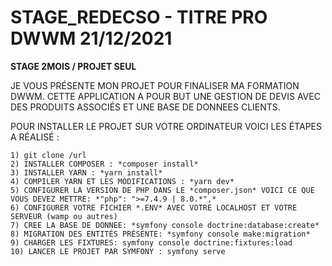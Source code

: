 # **STAGE_REDECSO - TITRE PRO DWWM 21/12/2021**

**STAGE 2MOIS / PROJET SEUL**

JE VOUS PRÉSENTE MON PROJET POUR FINALISER MA FORMATION DWWM. 
CETTE APPLICATION A POUR BUT UNE GESTION DE DEVIS AVEC DES PRODUITS ASSOCIÉS ET UNE BASE DE DONNEES CLIENTS.


POUR INSTALLER LE PROJET SUR VOTRE ORDINATEUR VOICI LES ÉTAPES A RÉALISÉ :

	1) git clone /url
	2) INSTALLER COMPOSER : *composer install*
	3) INSTALLER YARN : *yarn install*
	4) COMPILER YARN ET LES MODIFICATIONS : *yarn dev*
	5) CONFIGURER LA VERSION DE PHP DANS LE *composer.json* VOICI CE QUE VOUS DEVEZ METTRE: *"php": ">=7.4.9 | 8.0.*",*
	6) CONFIGURER VOTRE FICHIER *.ENV* AVEC VOTRE LOCALHOST ET VOTRE SERVEUR (wamp ou autres)
	7) CREE LA BASE DE DONNEE: *symfony console doctrine:database:create*
	8) MIGRATION DES ENTITÉS PRÉSENTE: *symfony console make:migration*
	9) CHARGER LES FIXTURES: symfony console doctrine:fixtures:load
	10) LANCER LE PROJET PAR SYMFONY : symfony serve







